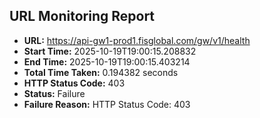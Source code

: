 ## URL Monitoring Report

- **URL:** https://api-gw1-prod1.fisglobal.com/gw/v1/health
- **Start Time:** 2025-10-19T19:00:15.208832
- **End Time:** 2025-10-19T19:00:15.403214
- **Total Time Taken:** 0.194382 seconds
- **HTTP Status Code:** 403
- **Status:** Failure
- **Failure Reason:** HTTP Status Code: 403
